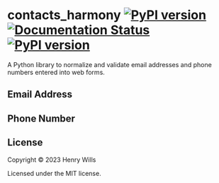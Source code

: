 # contacts_harmony [![PyPI version](https://badge.fury.io/py/contacts_harmony.svg)](https://badge.fury.io/py/contacts_harmony) [![Documentation Status](https://readthedocs.org/projects/contacts-harmony/badge/?version=latest)](https://contacts-harmony.readthedocs.io/en/latest/?badge=latest) [![PyPI version](https://badge.fury.io/py/contacts_harmony.svg)](https://badge.fury.io/py/contacts_harmony)
A Python library to normalize and validate email addresses and phone numbers entered into web forms.




## Email Address 
## Phone Number 
## License
Copyright © 2023 Henry Wills

Licensed under the MIT license.

